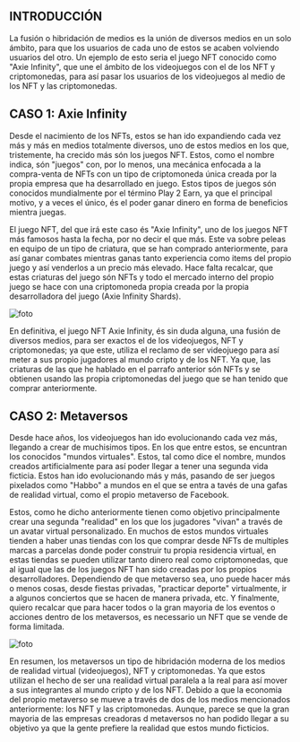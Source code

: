 ## INTRODUCCIÓN

La fusión o hibridación de medios es la unión de diversos medios en un solo ámbito, para que los usuarios de cada uno de estos se acaben volviendo usuarios del otro. Un ejemplo de esto seria el juego NFT conocido como "Axie Infinity", que une el ámbito de los videojuegos con el de los NFT y criptomonedas, para así pasar los usuarios de los videojuegos al medio de los NFT y las criptomonedas.


## CASO 1: Axie Infinity

Desde el nacimiento de los NFTs, estos se han ido expandiendo cada vez más y más en medios totalmente diversos, uno de estos medios en los que, tristemente, ha crecido más són los juegos NFT. Estos, como el nombre indica, són "juegos" con, por lo menos, una mecánica enfocada a la compra-venta de NFTs con un tipo de criptomoneda única creada por la propia empresa que ha desarrollado en juego. Estos tipos de juegos són conocidos mundialmente por el término Play 2 Earn, ya que el principal motivo, y a veces el único, és el poder ganar dinero en forma de beneficios mientra juegas.

El juego NFT, del que irá este caso és "Axie Infinity", uno de los juegos NFT más famosos hasta la fecha, por no decir el que más. Este va sobre peleas en equipo de un tipo de criatura, que se han comprado anteriormente, para así ganar combates mientras ganas tanto experiencia como items del propio juego y así venderlos a un precio más elevado. Hace falta recalcar, que estas criaturas del juego són NFTs y todo el mercado interno del propio juego se hace con una criptomoneda propia creada por la propia desarrolladora del juego (Axie Infinity Shards).

![foto](https://i.blogs.es/067b7e/axie-infinity-portada/1366_2000.jpg)

En definitiva, el juego NFT Axie Infinity, és sin duda alguna, una fusión de diversos medios, para ser exactos el de los videojuegos, NFT y criptomonedas; ya que este, utiliza el reclamo de ser videojuego para así meter a sus propio jugadores al mundo cripto y de los NFT. Ya que, las criaturas de las que he hablado en el parrafo anterior són NFTs y se obtienen usando las propia criptomonedas del juego que se han tenido que comprar anteriormente.


## CASO 2: Metaversos

Desde hace años, los videojuegos han ido evolucionando cada vez más, llegando a crear de muchisimos tipos. En los que entre estos, se encuntran los conocidos "mundos virtuales". Estos, tal como dice el nombre, mundos creados artificialmente para así poder llegar a tener una segunda vida ficticia. Estos han ido evolucionando más y más, pasando de ser juegos pixelados como "Habbo" a mundos en el que se entra a tavés de una gafas de realidad virtual, como el propio metaverso de Facebook.

Estos, como he dicho anteriormente tienen como objetivo principalmente crear una segunda "realidad" en los que los jugadores "vivan" a través de un avatar virtual personalizado. En muchos de estos mundos virtuales tienden a haber unas tiendas con los que comprar desde NFTs de multiples marcas a parcelas donde poder construir tu propia residencia virtual, en estas tiendas se pueden utilizar tanto dinero real como criptomonedas, que al igual que las de los juegos NFT han sido creadas por los propios desarrolladores. Dependiendo de que metaverso sea, uno puede hacer más o menos cosas, desde fiestas privadas, "practicar deporte" virtualmente, ir a algunos conciertos que se hacen de manera privada, etc. Y finalmente, quiero recalcar que para hacer todos o la gran mayoria de los eventos o acciones dentro de los metaversos, es necessario un NFT que se vende de forma limitada.

![foto](https://estaticos-cdn.prensaiberica.es/clip/16cd1a82-72d4-4c1e-b0f0-5d0e06ba2d92_16-9-discover-aspect-ratio_default_0.jpg)

En resumen, los metaversos un tipo de hibridación moderna de los medios de realidad virtual (videojuegos), NFT y criptomonedas. Ya que estos utilizan el hecho de ser una realidad virtual paralela a la real para así mover a sus integrantes al mundo cripto y de los NFT. Debido a que la economia del propio metaverso se mueve a través de dos de los medios mencionados anteriormente: los NFT y las criptomonedas. Aunque, parece se que la gran mayoria de las empresas creadoras d metaversos no han podido llegar a su objetivo ya que la gente prefiere la realidad que estos mundo ficticios.
